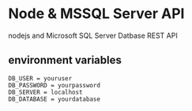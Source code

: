 # Node & MSSQL Server API
nodejs and Microsoft SQL Server Datbase REST API

## environment variables

```
DB_USER = youruser
DB_PASSWORD = yourpassword
DB_SERVER = localhost
DB_DATABASE = yourdatabase
```